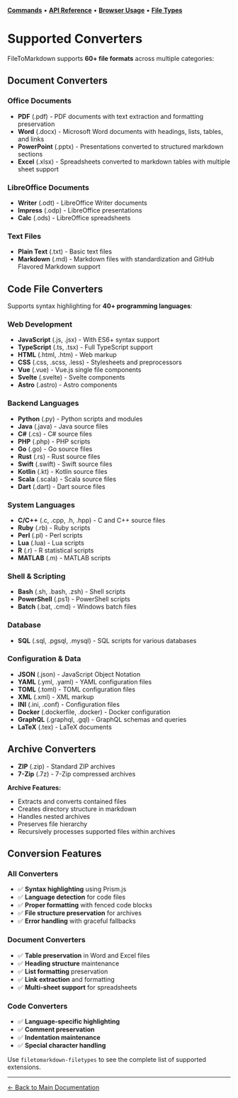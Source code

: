 **[Commands](COMMANDS.md)** • **[API Reference](API.md)** • **[Browser Usage](BROWSER.md)** • **[File Types](CONVERTERS.md)**
# Supported Converters

FileToMarkdown supports **60+ file formats** across multiple categories:

## Document Converters

### Office Documents
- **PDF** (.pdf) - PDF documents with text extraction and formatting preservation
- **Word** (.docx) - Microsoft Word documents with headings, lists, tables, and links
- **PowerPoint** (.pptx) - Presentations converted to structured markdown sections
- **Excel** (.xlsx) - Spreadsheets converted to markdown tables with multiple sheet support

### LibreOffice Documents  
- **Writer** (.odt) - LibreOffice Writer documents
- **Impress** (.odp) - LibreOffice presentations
- **Calc** (.ods) - LibreOffice spreadsheets

### Text Files
- **Plain Text** (.txt) - Basic text files
- **Markdown** (.md) - Markdown files with standardization and GitHub Flavored Markdown support

## Code File Converters

Supports syntax highlighting for **40+ programming languages**:

### Web Development
- **JavaScript** (.js, .jsx) - With ES6+ syntax support
- **TypeScript** (.ts, .tsx) - Full TypeScript support
- **HTML** (.html, .htm) - Web markup
- **CSS** (.css, .scss, .less) - Stylesheets and preprocessors
- **Vue** (.vue) - Vue.js single file components
- **Svelte** (.svelte) - Svelte components
- **Astro** (.astro) - Astro components

### Backend Languages
- **Python** (.py) - Python scripts and modules
- **Java** (.java) - Java source files
- **C#** (.cs) - C# source files
- **PHP** (.php) - PHP scripts
- **Go** (.go) - Go source files
- **Rust** (.rs) - Rust source files
- **Swift** (.swift) - Swift source files
- **Kotlin** (.kt) - Kotlin source files
- **Scala** (.scala) - Scala source files
- **Dart** (.dart) - Dart source files

### System Languages
- **C/C++** (.c, .cpp, .h, .hpp) - C and C++ source files
- **Ruby** (.rb) - Ruby scripts
- **Perl** (.pl) - Perl scripts
- **Lua** (.lua) - Lua scripts
- **R** (.r) - R statistical scripts
- **MATLAB** (.m) - MATLAB scripts

### Shell & Scripting
- **Bash** (.sh, .bash, .zsh) - Shell scripts
- **PowerShell** (.ps1) - PowerShell scripts  
- **Batch** (.bat, .cmd) - Windows batch files

### Database
- **SQL** (.sql, .pgsql, .mysql) - SQL scripts for various databases

### Configuration & Data
- **JSON** (.json) - JavaScript Object Notation
- **YAML** (.yml, .yaml) - YAML configuration files
- **TOML** (.toml) - TOML configuration files
- **XML** (.xml) - XML markup
- **INI** (.ini, .conf) - Configuration files
- **Docker** (.dockerfile, .docker) - Docker configuration
- **GraphQL** (.graphql, .gql) - GraphQL schemas and queries
- **LaTeX** (.tex) - LaTeX documents

## Archive Converters

- **ZIP** (.zip) - Standard ZIP archives
- **7-Zip** (.7z) - 7-Zip compressed archives

**Archive Features:**
- Extracts and converts contained files
- Creates directory structure in markdown
- Handles nested archives
- Preserves file hierarchy
- Recursively processes supported files within archives

## Conversion Features

### All Converters
- ✅ **Syntax highlighting** using Prism.js
- ✅ **Language detection** for code files
- ✅ **Proper formatting** with fenced code blocks
- ✅ **File structure preservation** for archives
- ✅ **Error handling** with graceful fallbacks

### Document Converters
- ✅ **Table preservation** in Word and Excel files
- ✅ **Heading structure** maintenance
- ✅ **List formatting** preservation
- ✅ **Link extraction** and formatting
- ✅ **Multi-sheet support** for spreadsheets

### Code Converters
- ✅ **Language-specific highlighting** 
- ✅ **Comment preservation**
- ✅ **Indentation maintenance**
- ✅ **Special character handling**

Use `filetomarkdown-filetypes` to see the complete list of supported extensions.

---

[← Back to Main Documentation](../Readme.md) 